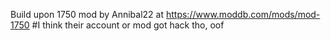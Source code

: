 Build upon 1750 mod by Annibal22 at https://www.moddb.com/mods/mod-1750 #I think their account or mod got hack tho, oof
